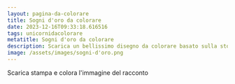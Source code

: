 ```yaml
---
layout: pagina-da-colorare
title: Sogni d'oro da colorare
date: 2023-12-16T09:33:18.616516
tags: unicornidacolorare
metatitle: Sogni d'oro da colorare
description: Scarica un bellissimo disegno da colorare basato sulla storia Sogni d'oro
image: /assets/images/sogni-d'oro.png
---
```

Scarica stampa e colora l'immagine del racconto
        